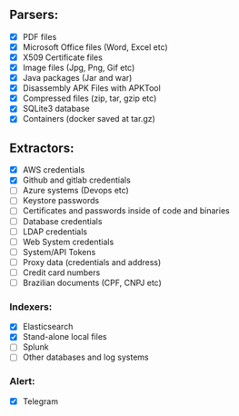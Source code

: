 ## Parsers:
* [x] PDF files
* [X] Microsoft Office files (Word, Excel etc)
* [X] X509 Certificate files
* [X] Image files (Jpg, Png, Gif etc)
* [X] Java packages (Jar and war)
* [X] Disassembly APK Files with APKTool
* [X] Compressed files (zip, tar, gzip etc)
* [X] SQLite3 database
* [X] Containers (docker saved at tar.gz)

## Extractors:
* [X] AWS credentials
* [X] Github and gitlab credentials
* [ ] Azure systems (Devops etc)
* [ ] Keystore passwords
* [ ] Certificates and passwords inside of code and binaries
* [ ] Database credentials
* [ ] LDAP credentials
* [ ] Web System credentials
* [ ] System/API Tokens
* [ ] Proxy data (credentials and address)
* [ ] Credit card numbers
* [ ] Brazilian documents (CPF, CNPJ etc)

### Indexers:
* [x] Elasticsearch
* [x] Stand-alone local files
* [ ] Splunk
* [ ] Other databases and log systems

### Alert:
* [x] Telegram